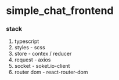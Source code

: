 # simple_chat_frontend

### stack

1. typescript
2. styles - scss
3. store - contex / reducer
4. request - axios
5. socket - soket.io-client
6. router dom - react-router-dom
